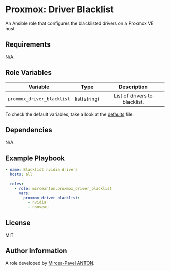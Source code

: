 Proxmox: Driver Blacklist
=========================

An Ansible role that configures the blacklisted drivers on a Proxmox VE host. 

Requirements
------------

N/A.

Role Variables
--------------

|          Variable          |     Type     |          Description          |
| :------------------------: | :----------: | :---------------------------: |
| `proxmox_driver_blacklist` | list(string) | List of drivers to blacklist. |

To check the default variables, take a look at the [defaults](defaults/main.yml) file.

Dependencies
------------

N/A.

Example Playbook
----------------

```yaml
- name: Blacklist nvidia drivers
  hosts: all

  roles:
    - role: mirceanton.proxmox_driver_blacklist
      vars:
        proxmox_driver_blacklist:
          - nvidia
          - nouveau
```

License
-------

MIT

Author Information
------------------

A role developed by [Mircea-Pavel ANTON](https://www.mirceanton.com).
